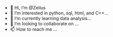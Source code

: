 - 👋 Hi, I’m @Zeilus
- 👀 I’m interested in python, sql, html, and C++...
- 🌱 I’m currently learning data analysis...
- 💞️ I’m looking to collaborate on ...
- 📫 How to reach me ...

<!---
Zeilus/Zeilus is a ✨ special ✨ repository because its `README.md` (this file) appears on your GitHub profile.
You can click the Preview link to take a look at your changes.
--->
